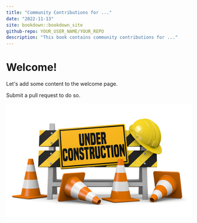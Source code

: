 ```yaml
---
title: "Community Contributions for ..."
date: "2022-11-13"
site: bookdown::bookdown_site
github-repo: YOUR_USER_NAME/YOUR_REPO
description: "This book contains community contributions for ..."
---
```


# Welcome!

Let's add some content to the welcome page.

Submit a pull request to do so.

![Under construction](under_construction.jpg)
